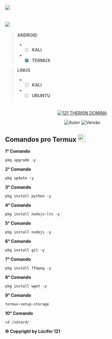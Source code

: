 <img src="https://readme-typing-svg.herokuapp.com/?font=mono&size=30&duration=4000&color=FF0000&center=falso&vCenter=falso&lines=Comandos+do+Termux;Fácil+rápido+e+prático+✰✰✰;By+Lúcifer+121+✰✰✰;✰121-THERI0N-DOMINA✰">

# [<img src='https://i.ibb.co/PWmSZ3d/IMG-20231229-WA0034.png' />](https://instagram.com/userby121)

> **ANDROID**
> - - [ ] **KALI**
> - - [x] **TERMUX**  

> **LINUX**
> - - [ ] **KALI**
> - - [ ] **UBUNTU**
#

<p align="center">
<a href="#"><img title="121 THERI0N DOMINA" src="https://img.shields.io/badge/121 THERI0N DOMINA-blue?&style=for-the-badge"></a>
</p>
<p align="center">
<img title="Autor" src="https://img.shields.io/badge/Autor-Carlos 121-orange.svg?style=for-the-badge&logo=github"></a>
<img title="Versão" src="https://img.shields.io/badge/Vers茫o-1.0.0-orange.svg?style=for-the-badge&logo=github"></a>
</p>

## Comandos pro Termux  <img src="https://user-images.githubusercontent.com/108157095/182052725-6568419a-6a9f-490a-85ea-90b94af694fe.png" height="25px">
**1° Comando**
```
pkg upgrade -y
```
**2° Comando**
```
pkg update -y
```
**3° Comando**
```
pkg install python -y
```
**4° Comando**
```
pkg install nodejs-lts -y
```
**5° Comando**
```
pkg install nodejs -y
```
**6° Comando**
```
pkg install git -y
```
**7° Comando**
```
pkg install ffmpeg -y
```
**8° Comando**
```
pkg install wget -y
```
**9° Comando**
```
termux-setup-storage
```
**10° Comando**
```
cd /sdcard/
```

**© Copyright by Lúcifer 121**
